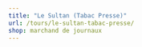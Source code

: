 ```yaml
---
title: "Le Sultan (Tabac Presse)"
url: /tours/le-sultan-tabac-presse/
shop: marchand de journaux
---
```

